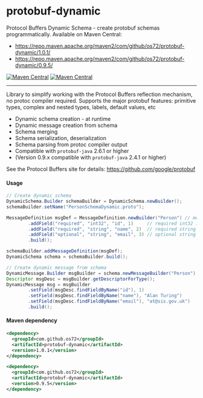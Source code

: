 protobuf-dynamic
================

Protocol Buffers Dynamic Schema - create protobuf schemas programmatically.
Available on Maven Central:
* https://repo.maven.apache.org/maven2/com/github/os72/protobuf-dynamic/1.0.1/
* https://repo.maven.apache.org/maven2/com/github/os72/protobuf-dynamic/0.9.5/

[![Maven Central](https://img.shields.io/badge/maven%20central-1.0.1-brightgreen.svg)](http://search.maven.org/#artifactdetails|com.github.os72|protobuf-dynamic|1.0.1|)
[![Maven Central](https://img.shields.io/badge/maven%20central-0.9.5-brightgreen.svg)](http://search.maven.org/#artifactdetails|com.github.os72|protobuf-dynamic|0.9.5|)

---

Library to simplify working with the Protocol Buffers reflection mechanism, no protoc compiler required.
Supports the major protobuf features: primitive types, complex and nested types, labels, default values, etc
* Dynamic schema creation - at runtime
* Dynamic message creation from schema
* Schema merging
* Schema serialization, deserialization
* Schema parsing from protoc compiler output
* Compatible with `protobuf-java` 2.6.1 or higher
* (Version 0.9.x compatible with `protobuf-java` 2.4.1 or higher)

See the Protocol Buffers site for details: https://github.com/google/protobuf

#### Usage
```java
// Create dynamic schema
DynamicSchema.Builder schemaBuilder = DynamicSchema.newBuilder();
schemaBuilder.setName("PersonSchemaDynamic.proto");

MessageDefinition msgDef = MessageDefinition.newBuilder("Person") // message Person
		.addField("required", "int32", "id", 1)		// required int32 id = 1
		.addField("required", "string", "name", 2)	// required string name = 2
		.addField("optional", "string", "email", 3)	// optional string email = 3
		.build();

schemaBuilder.addMessageDefinition(msgDef);
DynamicSchema schema = schemaBuilder.build();

// Create dynamic message from schema
DynamicMessage.Builder msgBuilder = schema.newMessageBuilder("Person");
Descriptor msgDesc = msgBuilder.getDescriptorForType();
DynamicMessage msg = msgBuilder
		.setField(msgDesc.findFieldByName("id"), 1)
		.setField(msgDesc.findFieldByName("name"), "Alan Turing")
		.setField(msgDesc.findFieldByName("email"), "at@sis.gov.uk")
		.build();
```

#### Maven dependency
```xml
<dependency>
  <groupId>com.github.os72</groupId>
  <artifactId>protobuf-dynamic</artifactId>
  <version>1.0.1</version>
</dependency>
```
```xml
<dependency>
  <groupId>com.github.os72</groupId>
  <artifactId>protobuf-dynamic</artifactId>
  <version>0.9.5</version>
</dependency>
```
